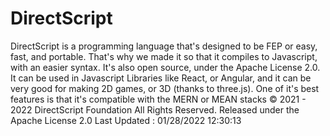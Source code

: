 # DirectScript
DirectScript is a programming language that's designed to be FEP or easy, fast, and portable. That's why we made it so that it compiles to Javascript, with an easier syntax. It's also open source, under the Apache License 2.0. It can be used in Javascript Libraries like React, or Angular, and it can be very good for making 2D games, or 3D (thanks to three.js). One of it's best features is that it's compatible with the MERN or MEAN stacks
 © 2021 - 2022 DirectScript Foundation 
 All Rights Reserved.
 Released under the Apache License 2.0
 Last Updated : 01/28/2022 12:30:13
